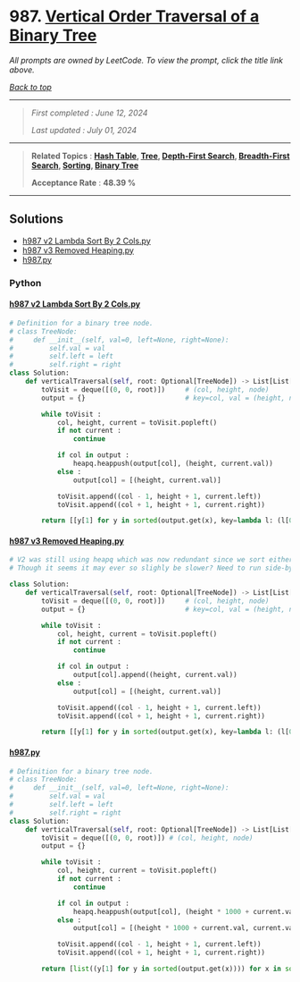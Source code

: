 # 987. [Vertical Order Traversal of a Binary Tree](<https://leetcode.com/problems/vertical-order-traversal-of-a-binary-tree>)

*All prompts are owned by LeetCode. To view the prompt, click the title link above.*

*[Back to top](<../README.md>)*

------

> *First completed : June 12, 2024*
>
> *Last updated : July 01, 2024*

------

> **Related Topics** : **[Hash Table](<by_topic/Hash Table.md>), [Tree](<by_topic/Tree.md>), [Depth-First Search](<by_topic/Depth-First Search.md>), [Breadth-First Search](<by_topic/Breadth-First Search.md>), [Sorting](<by_topic/Sorting.md>), [Binary Tree](<by_topic/Binary Tree.md>)**
>
> **Acceptance Rate** : **48.39 %**

------

## Solutions

- [h987 v2 Lambda Sort By 2 Cols.py](<../my-submissions/h987 v2 Lambda Sort By 2 Cols.py>)
- [h987 v3 Removed Heaping.py](<../my-submissions/h987 v3 Removed Heaping.py>)
- [h987.py](<../my-submissions/h987.py>)
### Python
#### [h987 v2 Lambda Sort By 2 Cols.py](<../my-submissions/h987 v2 Lambda Sort By 2 Cols.py>)
```Python
# Definition for a binary tree node.
# class TreeNode:
#     def __init__(self, val=0, left=None, right=None):
#         self.val = val
#         self.left = left
#         self.right = right
class Solution:
    def verticalTraversal(self, root: Optional[TreeNode]) -> List[List[int]]:
        toVisit = deque([(0, 0, root)])     # (col, height, node)
        output = {}                         # key=col, val = (height, node.val)

        while toVisit :
            col, height, current = toVisit.popleft()
            if not current :
                continue

            if col in output :
                heapq.heappush(output[col], (height, current.val))
            else :
                output[col] = [(height, current.val)]

            toVisit.append((col - 1, height + 1, current.left))
            toVisit.append((col + 1, height + 1, current.right))

        return [[y[1] for y in sorted(output.get(x), key=lambda l: (l[0], l[1]))] for x in sorted(output.keys())]
```

#### [h987 v3 Removed Heaping.py](<../my-submissions/h987 v3 Removed Heaping.py>)
```Python
# V2 was still using heapq which was now redundant since we sort either way at nlogn
# Though it seems it may ever so slighly be slower? Need to run side-by-side tests to confirm

class Solution:
    def verticalTraversal(self, root: Optional[TreeNode]) -> List[List[int]]:
        toVisit = deque([(0, 0, root)])     # (col, height, node)
        output = {}                         # key=col, val = (height, node.val)

        while toVisit :
            col, height, current = toVisit.popleft()
            if not current :
                continue

            if col in output :
                output[col].append((height, current.val))
            else :
                output[col] = [(height, current.val)]

            toVisit.append((col - 1, height + 1, current.left))
            toVisit.append((col + 1, height + 1, current.right))

        return [[y[1] for y in sorted(output.get(x), key=lambda l: (l[0], l[1]))] for x in sorted(output.keys())]
```

#### [h987.py](<../my-submissions/h987.py>)
```Python
# Definition for a binary tree node.
# class TreeNode:
#     def __init__(self, val=0, left=None, right=None):
#         self.val = val
#         self.left = left
#         self.right = right
class Solution:
    def verticalTraversal(self, root: Optional[TreeNode]) -> List[List[int]]:
        toVisit = deque([(0, 0, root)]) # (col, height, node)
        output = {}

        while toVisit :
            col, height, current = toVisit.popleft()
            if not current :
                continue

            if col in output :
                heapq.heappush(output[col], (height * 1000 + current.val, current.val))
            else :
                output[col] = [(height * 1000 + current.val, current.val)]

            toVisit.append((col - 1, height + 1, current.left))
            toVisit.append((col + 1, height + 1, current.right))

        return [list((y[1] for y in sorted(output.get(x)))) for x in sorted(output.keys())]
```

